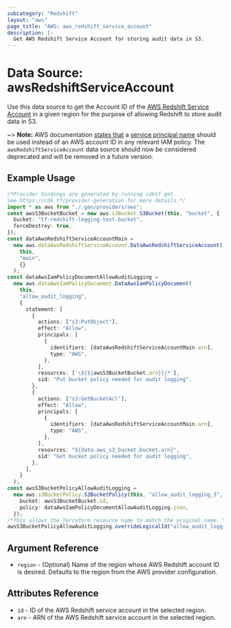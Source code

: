 ```yaml
---
subcategory: "Redshift"
layout: "aws"
page_title: "AWS: aws_redshift_service_account"
description: |-
  Get AWS Redshift Service Account for storing audit data in S3.
---
```


# Data Source: awsRedshiftServiceAccount

Use this data source to get the Account ID of the [AWS Redshift Service Account](http://docs.aws.amazon.com/redshift/latest/mgmt/db-auditing.html#db-auditing-enable-logging)
in a given region for the purpose of allowing Redshift to store audit data in S3.

\~> **Note:** AWS documentation [states that](https://docs.aws.amazon.com/redshift/latest/mgmt/db-auditing.html#db-auditing-bucket-permissions) a [service principal name](https://docs.aws.amazon.com/IAM/latest/UserGuide/reference_policies_elements_principal.html#principal-services) should be used instead of an AWS account ID in any relevant IAM policy.
The `awsRedshiftServiceAccount` data source should now be considered deprecated and will be removed in a future version.

## Example Usage

```typescript
/*Provider bindings are generated by running cdktf get.
See https://cdk.tf/provider-generation for more details.*/
import * as aws from "./.gen/providers/aws";
const awsS3BucketBucket = new aws.s3Bucket.S3Bucket(this, "bucket", {
  bucket: "tf-redshift-logging-test-bucket",
  forceDestroy: true,
});
const dataAwsRedshiftServiceAccountMain =
  new aws.dataAwsRedshiftServiceAccount.DataAwsRedshiftServiceAccount(
    this,
    "main",
    {}
  );
const dataAwsIamPolicyDocumentAllowAuditLogging =
  new aws.dataAwsIamPolicyDocument.DataAwsIamPolicyDocument(
    this,
    "allow_audit_logging",
    {
      statement: [
        {
          actions: ["s3:PutObject"],
          effect: "Allow",
          principals: [
            {
              identifiers: [dataAwsRedshiftServiceAccountMain.arn],
              type: "AWS",
            },
          ],
          resources: [`\${${awsS3BucketBucket.arn}}/*`],
          sid: "Put bucket policy needed for audit logging",
        },
        {
          actions: ["s3:GetBucketAcl"],
          effect: "Allow",
          principals: [
            {
              identifiers: [dataAwsRedshiftServiceAccountMain.arn],
              type: "AWS",
            },
          ],
          resources: "${data.aws_s3_bucket.bucket.arn}",
          sid: "Get bucket policy needed for audit logging",
        },
      ],
    }
  );
const awsS3BucketPolicyAllowAuditLogging =
  new aws.s3BucketPolicy.S3BucketPolicy(this, "allow_audit_logging_3", {
    bucket: awsS3BucketBucket.id,
    policy: dataAwsIamPolicyDocumentAllowAuditLogging.json,
  });
/*This allows the Terraform resource name to match the original name. You can remove the call if you don't need them to match.*/
awsS3BucketPolicyAllowAuditLogging.overrideLogicalId("allow_audit_logging");

```

## Argument Reference

* `region` - (Optional) Name of the region whose AWS Redshift account ID is desired.
  Defaults to the region from the AWS provider configuration.

## Attributes Reference

* `id` - ID of the AWS Redshift service account in the selected region.
* `arn` - ARN of the AWS Redshift service account in the selected region.
